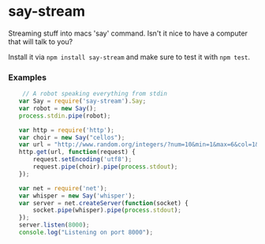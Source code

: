 # say-stream

Streaming stuff into macs 'say' command. Isn't it nice to have a computer that will talk to you?

Install it via `npm install say-stream` and make sure to test it with `npm test`.

### Examples

 ```javascript
	 // A robot speaking everything from stdin
	var Say = require('say-stream').Say;
	var robot = new Say();
	process.stdin.pipe(robot);
 ```

 ```javascript
	var http = require('http');
	var choir = new Say("cellos");
	var url = "http://www.random.org/integers/?num=10&min=1&max=6&col=1&base=10&format=plain&rnd=new";
	http.get(url, function(request) {
	 	request.setEncoding('utf8');
	 	request.pipe(choir).pipe(process.stdout);
	});
```


 ```javascript
	var net = require('net');
	var whisper = new Say('whisper');
	var server = net.createServer(function(socket) {
		socket.pipe(whisper).pipe(process.stdout);
	});
	server.listen(8000);
	console.log("Listening on port 8000");
```

